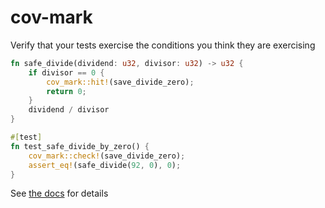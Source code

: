 # cov-mark

Verify that your tests exercise the conditions you think they are exercising

```rust
fn safe_divide(dividend: u32, divisor: u32) -> u32 {
    if divisor == 0 {
        cov_mark::hit!(save_divide_zero);
        return 0;
    }
    dividend / divisor
}

#[test]
fn test_safe_divide_by_zero() {
    cov_mark::check!(save_divide_zero);
    assert_eq!(safe_divide(92, 0), 0);
}
```

See [the docs](https://docs.rs/cov-mark) for details
